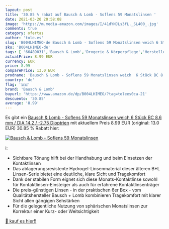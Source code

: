 ```yaml
---
layout: post
title: '30.85 % rabat auf Bausch & Lomb - Soflens 59 Monatslinsen '
date: 2021-03-20 20:58:08
image: 'https://m.media-amazon.com/images/I/41dYNJLs3fL._SL400_.jpg'
comments: true
category: ofertas
author: 'tole.es'
slug: 'B004LHIMEO-de Bausch & Lomb - Soflens 59 Monatslinsen weich 6 Stück BC...'
sku: 'B004LHIMEO-de'
tags: [ '66489031','Bausch & Lomb','Drogerie & Körperpflege','Hersteller','Kontaktlinsen','Kontaktlinsen & Brillen','Monatslinsen','Produkte','bausch & lomb', ]
actualPrice: 8.99 EUR
currency: EUR
price: 8.99
comparePrice: 13.0 EUR
prodname: 'Bausch & Lomb - Soflens 59 Monatslinsen weich  6 Stück BC 8.6 mm / DIA 14.2 / -2.75 Dioptrien'
country: 'de'
flag: '🇩🇪'
brand: 'Bausch & Lomb'
buyurl: 'https://www.amazon.de/dp/B004LHIMEO/?tag=tolees0ca-21'
descuento: '30.85'
average: '8.99'
---
```


Es gibt ein [Bausch & Lomb - Soflens 59 Monatslinsen weich  6 Stück BC 8.6 mm / DIA 14.2 / -2.75 Dioptrien](https://www.amazon.de/dp/B004LHIMEO/?tag=tolees0ca-21) mit aktuellem Preis 8.99 EUR (original: 13.0 EUR) 30.85 % Rabatt hier:

[![Bausch & Lomb - Soflens 59 Monatslinsen ](https://m.media-amazon.com/images/I/41dYNJLs3fL._SL400_.jpg)](https://www.amazon.de/dp/B004LHIMEO/?tag=tolees0ca-21)

ℹ️:

- Sichtbare Tönung hilft bei der Handhabung und beim Einsetzen der Kontaktlinsen
- Das ablagerungsresistente Hydrogel-Linsenmaterial dieser älteren B+L Linsen-Serie bietet eine deutliche, klare Sicht und Tragekomfort
- Dank der stabilen Form eignet sich diese Monats-Kontaktlinse sowohl für Kontaktlinsen-Einsteiger als auch für erfahrene Kontaktlinsenträger
- Die preis-günstigen Linsen - in der praktischen 6er Box - vom Qualitätshersteller Bausch + Lomb kombinieren Tragekomfort mit klarer Sicht allen gängigen Sehstärken
- Für die gelegentliche Nutzung von sphärischen Monatslinsen zur Korrektur einer Kurz- oder Weitsichtigkeit

[🛒 kauf es hier!!](https://www.amazon.de/dp/B004LHIMEO/?tag=tolees0ca-21)
